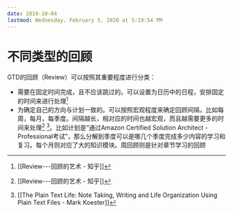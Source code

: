 ```yaml
---
date: 2019-10-04
lastmod: Wednesday, February 5, 2020 at 5:19:54 PM
---
```

# 不同类型的回顾

GTD的回顾（Review）可以按照其重要程度进行分类：
* 需要在固定时间完成，且不应该跳过的。可以设置为日历中的日程，安排固定的时间来进行处理[^2C3B63142E15]
* 为确定自己的方向与计划一致的。可以按照宏观程度来确定回顾间隔，比如每周，每月，每季度。间隔越长，相对应的时间也越宏观，而且越需要更多的时间来处理[^2C3B63142E15] [^7394259B61E7]。比如计划是“通过Amazon Certified Solution Architect - Professional考试”，那么分解到季度可以是哪几个季度完成多少内容的学习和复习。每个月则对应了大的知识模块。周回顾则是针对章节学习的回顾



[^2C3B63142E15]: [[Review---回顾的艺术 - 知乎]]

[^7394259B61E7]: [[The Plain Text Life: Note Taking, Writing and Life Organization Using Plain Text Files - Mark Koester]]
